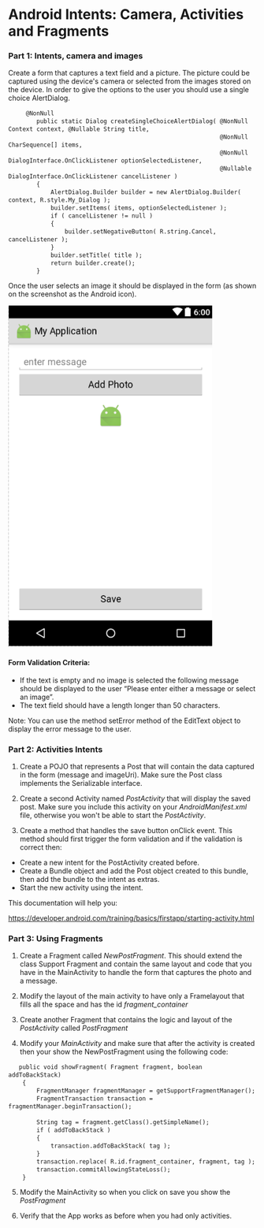 # Android Intents: Camera, Activities and Fragments #

### Part 1: Intents, camera and images 

Create a form that captures a text field and a picture. The picture could be captured using the device's camera or selected from the images stored on the device. In order to give the options to the user you should use a single choice AlertDialog. 

```
     @NonNull
        public static Dialog createSingleChoiceAlertDialog( @NonNull Context context, @Nullable String title,
                                                            @NonNull CharSequence[] items,
                                                            @NonNull DialogInterface.OnClickListener optionSelectedListener,
                                                            @Nullable DialogInterface.OnClickListener cancelListener )
        {
            AlertDialog.Builder builder = new AlertDialog.Builder( context, R.style.My_Dialog );
            builder.setItems( items, optionSelectedListener );
            if ( cancelListener != null )
            {
                builder.setNegativeButton( R.string.Cancel, cancelListener );
            }
            builder.setTitle( title );
            return builder.create();
        }
```

Once the user selects an image it should be displayed in the form (as shown on the screenshot as the Android icon).

![Alt text](https://github.com/COSW-ECI/android-intents-camera/blob/master/form.png)

#### Form Validation Criteria:

* If the text is empty and no image is selected the following message should be displayed to the user “Please enter either a message or select an image”.
* The text field should have a length longer than 50 characters.
   
Note: You can use the method setError method of the EditText object to display the error message to the user.
      

### Part 2: Activities Intents
       
1) Create a POJO that represents a Post that will contain the data captured in the form (message and imageUri). Make sure the Post class implements the Serializable interface.

2) Create a second Activity named *PostActivity* that will display the saved post. Make sure you include this activity on your *AndroidManifest.xml* file, otherwise you won't be able to start the *PostActivity*. 

3) Create a method that handles the save button onClick event. This method should first trigger the form validation and if the validation is correct then: 
* Create a new intent for the PostActivity created before.
* Create a Bundle object and add the Post object created to this bundle, then add the bundle to the intent as extras.
* Start the new activity using the intent.

This documentation will help you:

https://developer.android.com/training/basics/firstapp/starting-activity.html

       
### Part 3: Using Fragments

1) Create a Fragment called *NewPostFragment*. This should extend the class Support Fragment and contain the same layout and code that you have in the MainActivity to handle the form that captures the photo and a message.

2) Modify the layout of the main activity to have only a Framelayout that fills all the space and has the id *fragment_container*

3) Create another Fragment that contains the logic and layout of the *PostActivity* called *PostFragment*

4) Modify your *MainActivity* and make sure that after the activity is created then your show the NewPostFragment using the following code:

```
   public void showFragment( Fragment fragment, boolean addToBackStack)
    {
        FragmentManager fragmentManager = getSupportFragmentManager();
        FragmentTransaction transaction = fragmentManager.beginTransaction();
    
        String tag = fragment.getClass().getSimpleName();
        if ( addToBackStack )
        {
            transaction.addToBackStack( tag );
        }
        transaction.replace( R.id.fragment_container, fragment, tag );
        transaction.commitAllowingStateLoss();
    }

```
     
 5) Modify the MainActivity so when you click on save you show the *PostFragment* 
 
 6) Verify that the App works as before when you had only activities.

